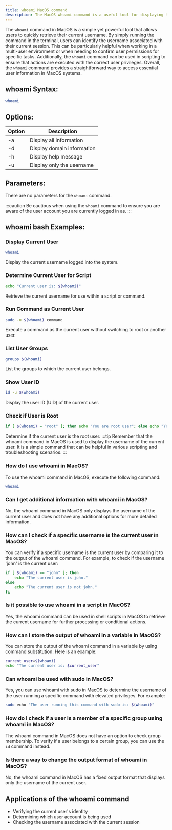```yaml
---
title: whoami MacOS command
description: The MacOS whoami command is a useful tool for displaying the current user's username. Learn how to use this command and its options in this guide.
---
```


The `whoami` command in MacOS is a simple yet powerful tool that allows users to quickly retrieve their current username. By simply running the command in the terminal, users can identify the username associated with their current session. This can be particularly helpful when working in a multi-user environment or when needing to confirm user permissions for specific tasks. Additionally, the `whoami` command can be used in scripting to ensure that actions are executed with the correct user privileges. Overall, the `whoami` command provides a straightforward way to access essential user information in MacOS systems.

## whoami Syntax:
```bash
whoami
```
## Options:
| Option | Description                       |
|--------|-----------------------------------|
| -a     | Display all information            |
| -d     | Display domain information          |
| -h     | Display help message               |
| -u     | Display only the username          |

## Parameters:
There are no parameters for the `whoami` command.

:::caution
Be cautious when using the `whoami` command to ensure you are aware of the user account you are currently logged in as.
:::
## whoami bash Examples:
### Display Current User
```bash
whoami
```
Display the current username logged into the system.

### Determine Current User for Script
```bash
echo "Current user is: $(whoami)"
```
Retrieve the current username for use within a script or command.

### Run Command as Current User
```bash
sudo -u $(whoami) command
```
Execute a command as the current user without switching to root or another user.

### List User Groups
```bash
groups $(whoami)
```
List the groups to which the current user belongs.

### Show User ID
```bash
id -u $(whoami)
```
Display the user ID (UID) of the current user.

### Check if User is Root
```bash
if [ $(whoami) = "root" ]; then echo "You are root user"; else echo "You are not root user"; fi
```
Determine if the current user is the root user.
:::tip
Remember that the whoami command in MacOS is used to display the username of the current user. It is a simple command that can be helpful in various scripting and troubleshooting scenarios.
:::

### How do I use whoami in MacOS?
To use the whoami command in MacOS, execute the following command:
```bash
whoami
```

### Can I get additional information with whoami in MacOS?
No, the whoami command in MacOS only displays the username of the current user and does not have any additional options for more detailed information.

### How can I check if a specific username is the current user in MacOS?
You can verify if a specific username is the current user by comparing it to the output of the whoami command. For example, to check if the username 'john' is the current user:
```bash
if [ $(whoami) == "john" ]; then
    echo "The current user is john."
else
    echo "The current user is not john."
fi
```

### Is it possible to use whoami in a script in MacOS?
Yes, the whoami command can be used in shell scripts in MacOS to retrieve the current username for further processing or conditional actions.

### How can I store the output of whoami in a variable in MacOS?
You can store the output of the whoami command in a variable by using command substitution. Here is an example:
```bash
current_user=$(whoami)
echo "The current user is: $current_user"
```

### Can whoami be used with sudo in MacOS?
Yes, you can use whoami with sudo in MacOS to determine the username of the user running a specific command with elevated privileges. For example:
```bash
sudo echo "The user running this command with sudo is: $(whoami)"
```

### How do I check if a user is a member of a specific group using whoami in MacOS?
The whoami command in MacOS does not have an option to check group membership. To verify if a user belongs to a certain group, you can use the `id` command instead. 

### Is there a way to change the output format of whoami in MacOS?
No, the whoami command in MacOS has a fixed output format that displays only the username of the current user.

## Applications of the whoami command

- Verifying the current user's identity
- Determining which user account is being used
- Checking the username associated with the current session